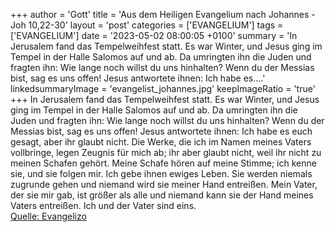 +++
author = 'Gott'
title = 'Aus dem Heiligen Evangelium nach Johannes - Joh 10,22-30'
layout = 'post'
categories = ['EVANGELIUM']
tags = ['EVANGELIUM']
date = '2023-05-02 08:00:05 +0100'
summary = 'In Jerusalem fand das Tempelweihfest statt. Es war Winter, und Jesus ging im Tempel in der Halle Salomos auf und ab. Da umringten ihn die Juden und fragten ihn: Wie lange noch willst du uns hinhalten? Wenn du der Messias bist, sag es uns offen! Jesus antwortete ihnen: Ich habe es....'
linkedsummaryImage = 'evangelist_johannes.jpg'
keepImageRatio = 'true'
+++
In Jerusalem fand das Tempelweihfest statt. Es war Winter,
und Jesus ging im Tempel in der Halle Salomos auf und ab.
Da umringten ihn die Juden und fragten ihn: Wie lange noch willst du uns hinhalten? Wenn du der Messias bist, sag es uns offen!
Jesus antwortete ihnen: Ich habe es euch gesagt, aber ihr glaubt nicht.<!--more--> Die Werke, die ich im Namen meines Vaters vollbringe, legen Zeugnis für mich ab;
ihr aber glaubt nicht, weil ihr nicht zu meinen Schafen gehört.
Meine Schafe hören auf meine Stimme; ich kenne sie, und sie folgen mir.
Ich gebe ihnen ewiges Leben. Sie werden niemals zugrunde gehen und niemand wird sie meiner Hand entreißen.
Mein Vater, der sie mir gab, ist größer als alle und niemand kann sie der Hand meines Vaters entreißen.
Ich und der Vater sind eins.<br> [Quelle: Evangelizo](https://evangeliumtagfuertag.org/DE/gospel)